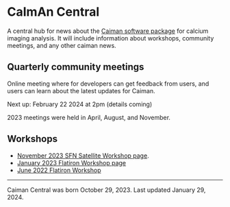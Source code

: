 # CaImAn Central
A central hub for news about the [Caiman software package](https://github.com/flatironinstitute/CaImAn) for calcium imaging analysis. It will include information about workshops, community meetings, and any other caiman news.

## Quarterly community meetings
Online meeting where for developers can get feedback from users, and users can learn about the latest updates for Caiman.

Next up: February 22 2024 at 2pm (details coming)    

2023 meetings were held in April, August, and November. 

## Workshops
- [November 2023 SFN Satellite Workshop page](https://github.com/flatironinstitute/caiman_central/tree/main/workshops/sfn_2023).
- [January 2023 Flatiron Workshop page](https://github.com/EricThomson/CCN_caiman_mesmerize_workshop_2023)
- [June 2022 Flatiron Workshop](https://indico.flatironinstitute.org/event/2800/overview)

---  
Caiman Central was born October 29, 2023. Last updated January 29, 2024.
